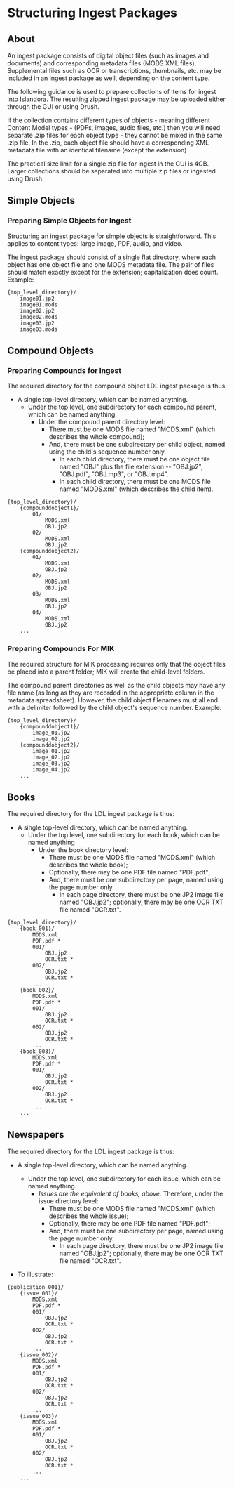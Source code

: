 # Structuring Ingest Packages

## About

An ingest package consists of digital object files (such as images and documents) and corresponding metadata files (MODS XML files). Supplemental files such as OCR or transcriptions, thumbnails, etc. may be included in an ingest package as well, depending on the content type.  

The following guidance is used to prepare collections of items for ingest into Islandora. The resulting zipped ingest package may be uploaded either through the GUI or using Drush.

If the collection contains different types of objects - meaning different Content Model types - (PDFs, images, audio files, etc.) then you will need separate .zip files for each object type - they cannot be mixed in the same .zip file. In the .zip, each object file should have a corresponding XML metadata file with an identical filename (except the extension)

The practical size limit for a single zip file for ingest in the GUI is 4GB. Larger collections should be separated into multiple zip files or ingested using Drush.

## Simple Objects

### Preparing Simple Objects for Ingest 

Structuring an ingest package for simple objects is straightforward. This applies to content types: large image, PDF, audio, and video.

The ingest package should consist of a single flat directory, where each object has one object file and one MODS metadata file. The pair of files should match exactly except for the extension; capitalization does count. Example:

```
{top_level_directory}/
    image01.jp2
    image01.mods
    image02.jp2
    image02.mods
    image03.jp2
    image03.mods
```    



## Compound Objects  

### Preparing Compounds for Ingest  

The required directory for the compound object LDL ingest package is thus:  

- A single top-level directory, which can be named anything.
    - Under the top level, one subdirectory for each compound parent, which can be named anything.
        - Under the compound parent directory level:
            - There must be one MODS file named "MODS.xml" (which describes the whole compound);
            - And, there must be one subdirectory per child object, named using the child's sequence number only.
                - In each child directory, there must be one object file named "OBJ" plus the file extension -- "OBJ.jp2", "OBJ.pdf", "OBJ.mp3", or "OBJ.mp4".
                - In each child directory, there must be one MODS file named "MODS.xml" (which describes the child item).
```
{top_level_directory}/  
    {compounddobject1}/  
        01/
            MODS.xml  
            OBJ.jp2   
        02/
            MODS.xml  
            OBJ.jp2   
    {compounddobject2}/  
        01/
            MODS.xml  
            OBJ.jp2   
        02/
            MODS.xml  
            OBJ.jp2   
        03/
            MODS.xml  
            OBJ.jp2   
        04/
            MODS.xml  
            OBJ.jp2   
    ...  
```                

### Preparing Compounds For MIK  

The required structure for MIK processing requires only that the object files be placed into a parent folder; MIK will create the child-level folders.

The compound parent directories as well as the child objects may have any file name (as long as they are recorded in the appropriate column in the metadata spreadsheet). However, the child object filenames must all end with a delimiter followed by the child object's sequence number. Example:

```
{top_level_directory}/  
    {compounddobject1}/  
        image_01.jp2  
        image_02.jp2  
    {compounddobject2}/  
        image_01.jp2  
        image_02.jp2  
        image_03.jp2  
        image_04.jp2  
    ...  
```

## Books  

The required directory for the LDL ingest package is thus:

- A single top-level directory, which can be named anything.
    - Under the top level, one subdirectory for each book, which can be named anything
        - Under the book directory level:
            - There must be one MODS file named "MODS.xml" (which describes the whole book);
            - Optionally, there may be one PDF file named "PDF.pdf";
            - And, there must be one subdirectory per page, named using the page number only.
                - In each page directory, there must be one JP2 image file named "OBJ.jp2"; optionally, there may be one OCR TXT file named "OCR.txt".

```
{top_level_directory}/
    {book_001}/
        MODS.xml
        PDF.pdf *
        001/
            OBJ.jp2
            OCR.txt *
        002/
            OBJ.jp2
            OCR.txt *
        ...
    {book_002}/
        MODS.xml
        PDF.pdf *
        001/
            OBJ.jp2
            OCR.txt *
        002/
            OBJ.jp2
            OCR.txt *
        ...
    {book_003}/
        MODS.xml
        PDF.pdf *
        001/
            OBJ.jp2
            OCR.txt *
        002/
            OBJ.jp2
            OCR.txt *
        ...
    ...
```

## Newspapers  

The required directory for the LDL ingest package is thus:

- A single top-level directory, which can be named anything.
    - Under the top level, one subdirectory for each issue, which can be named anything.
        - _Issues are the equivalent of books, above._ Therefore, under the issue directory level:
            - There must be one MODS file named "MODS.xml" (which describes the whole issue);
            - Optionally, there may be one PDF file named "PDF.pdf";
            - And, there must be one subdirectory per page, named using the page number only.
                - In each page directory, there must be one JP2 image file named "OBJ.jp2"; optionally, there may be one OCR TXT file named "OCR.txt".

- To illustrate:
```
{publication_001}/
    {issue_001}/
        MODS.xml
        PDF.pdf *
        001/
            OBJ.jp2
            OCR.txt *
        002/
            OBJ.jp2
            OCR.txt *
        ...
    {issue_002}/
        MODS.xml
        PDF.pdf *
        001/
            OBJ.jp2
            OCR.txt *
        002/
            OBJ.jp2
            OCR.txt *
        ...
    {issue_003}/
        MODS.xml
        PDF.pdf *
        001/
            OBJ.jp2
            OCR.txt *
        002/
            OBJ.jp2
            OCR.txt *
        ...
    ...
```
